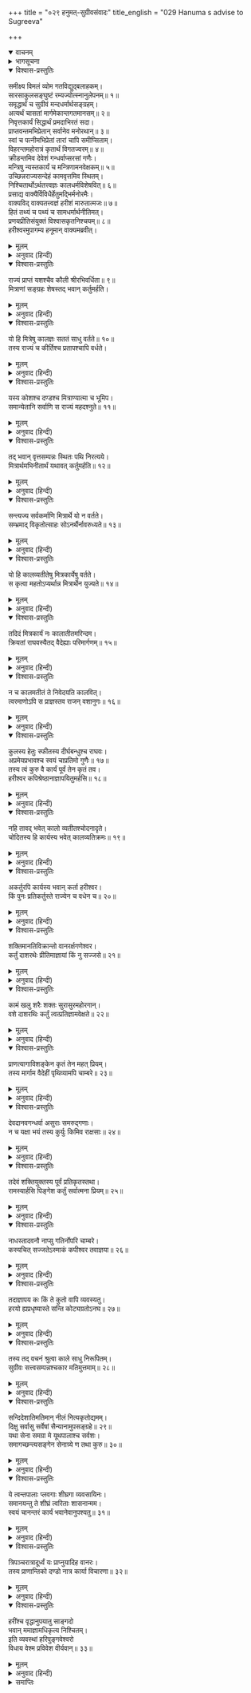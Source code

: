 +++
title = "०२९ हनुमत्-सुग्रीवसंवादः"
title_english = "029 Hanuma s advise to Sugreeva"

+++
<details open><summary>वाचनम्</summary>
<div caption="श्रीराम-हरिसीताराममूर्ति-घनपाठिभ्यां वचनम्" class="audioEmbed" src="https://archive.org/download/Ramayana-recitation-Sriram-harisItArAmamUrti-Ghanapaati-v2/Kanda_4/Kanda_4_KSK-029-Hanumath_Sugreeva_Samvadaha.mp3"></div>
</details>

<details><summary>भागसूचना</summary>

29. हनुमान् जी के समझानेसे सुग्रीवका नीलको वानर-सैनिकोंको एकत्र करनेका आदेश देना
</details>

<details open><summary>विश्वास-प्रस्तुतिः</summary>

समीक्ष्य विमलं व्योम गतविद्युद‍्बलाहकम्।  
सारसाकुलसङ्घुष्टं रम्यज्योत्स्नानुलेपनम्॥ १॥  
समृद्धार्थं च सुग्रीवं मन्दधर्मार्थसङ्ग्रहम्।  
अत्यर्थं चासतां मार्गमेकान्तगतमानसम्॥ २॥  
निवृत्तकार्यं सिद्धार्थं प्रमदाभिरतं सदा।  
प्राप्तवन्तमभिप्रेतान् सर्वानेव मनोरथान्॥ ३॥  
स्वां च पत्नीमभिप्रेतां तारां चापि समीप्सिताम्।  
विहरन्तमहोरात्रं कृतार्थं विगतज्वरम्॥ ४॥  
क्रीडन्तमिव देवेशं गन्धर्वाप्सरसां गणैः।  
मन्त्रिषु न्यस्तकार्यं च मन्त्रिणामनवेक्षकम्॥ ५॥  
उच्छिन्नराज्यसन्देहं कामवृत्तमिव स्थितम्।  
निश्चितार्थोऽर्थतत्त्वज्ञः कालधर्मविशेषवित्॥ ६॥  
प्रसाद्य वाक्यैर्विविधैर्हेतुमद्भिर्मनोरमैः।  
वाक्यविद् वाक्यतत्त्वज्ञं हरीशं मारुतात्मजः॥ ७॥  
हितं तथ्यं च पथ्यं च सामधर्मार्थनीतिमत्।  
प्रणयप्रीतिसंयुक्तं विश्वासकृतनिश्चयम्॥ ८॥  
हरीश्वरमुपागम्य हनूमान् वाक्यमब्रवीत्।
</details>

<details><summary>मूलम्</summary>

समीक्ष्य विमलं व्योम गतविद्युद‍्बलाहकम्।  
सारसाकुलसङ्घुष्टं रम्यज्योत्स्नानुलेपनम्॥ १॥  
समृद्धार्थं च सुग्रीवं मन्दधर्मार्थसङ्ग्रहम्।  
अत्यर्थं चासतां मार्गमेकान्तगतमानसम्॥ २॥  
निवृत्तकार्यं सिद्धार्थं प्रमदाभिरतं सदा।  
प्राप्तवन्तमभिप्रेतान् सर्वानेव मनोरथान्॥ ३॥  
स्वां च पत्नीमभिप्रेतां तारां चापि समीप्सिताम्।  
विहरन्तमहोरात्रं कृतार्थं विगतज्वरम्॥ ४॥  
क्रीडन्तमिव देवेशं गन्धर्वाप्सरसां गणैः।  
मन्त्रिषु न्यस्तकार्यं च मन्त्रिणामनवेक्षकम्॥ ५॥  
उच्छिन्नराज्यसन्देहं कामवृत्तमिव स्थितम्।  
निश्चितार्थोऽर्थतत्त्वज्ञः कालधर्मविशेषवित्॥ ६॥  
प्रसाद्य वाक्यैर्विविधैर्हेतुमद्भिर्मनोरमैः।  
वाक्यविद् वाक्यतत्त्वज्ञं हरीशं मारुतात्मजः॥ ७॥  
हितं तथ्यं च पथ्यं च सामधर्मार्थनीतिमत्।  
प्रणयप्रीतिसंयुक्तं विश्वासकृतनिश्चयम्॥ ८॥  
हरीश्वरमुपागम्य हनूमान् वाक्यमब्रवीत्।
</details>

<details><summary>अनुवाद (हिन्दी)</summary>

पवनकुमार हनुमान् शास्त्रके निश्चित सिद्धान्तको जाननेवाले थे। क्या करना चाहिये और क्या नहीं—इन सभी बातोंका उन्हें यथार्थ ज्ञान था। किस समय किस विशेष धर्मका पालन करना चाहिये—इसको भी वे ठीक-ठीक समझते थे। उन्हें बातचीत करनेकी कलाका भी अच्छा ज्ञान था। उन्होंने देखा, आकाश निर्मल हो गया है। अब उसमें न तो बिजली चमकती है और न बादल ही दिखायी देते हैं। अन्तरिक्षमें सब ओर सारस उड़ रहे हैं और उनकी बोली सुनायी देती है। (चन्द्रोदय होनेपर) आकाश ऐसा जान पड़ता है, मानो उसपर श्वेत चन्दनसदृश रमणीय चाँदनीका लेप चढ़ा दिया गया हो। सुग्रीवका प्रयोजन सिद्ध हो जानेके कारण अब वे धर्म और अर्थके संग्रहमें शिथिलता दिखाने लगे हैं। असाधु पुरुषोंके मार्ग (कामसेवन) का ही अधिक आश्रय ले रहे हैं। एकान्तमें ही (जहाँ स्त्रियोंके सङ्गमें कोई बाधा न पड़े) उनका मन लगता है। उनका काम पूरा हो गया है। उनके अभीष्ट प्रयोजनकी सिद्धि हो चुकी है। अब वे सदा युवती स्त्रियोंके साथ क्रीडा-विलासमें ही लगे रहते हैं। उन्होंने अपने सारे अभिलषित मनोरथोंको प्राप्त कर लिया है। अपनी मनोवाञ्छित पत्नी रुमा तथा अभीष्ट सुन्दरी ताराको भी प्राप्त करके अब वे कृतकृत्य एवं निश्चिन्त होकर दिन-रात भोग-विलासमें लगे रहते हैं। जैसे देवराज इन्द्र गन्धर्वों और अप्सराओंके समुदायके साथ क्रीडामें तत्पर रहते हैं, उसी प्रकार सुग्रीव भी अपने मन्त्रियोंपर राजकार्यका भार रखकर क्रीडा-विहारमें तत्पर हैं। मन्त्रियोंके कार्योंकी देखभाल वे कभी नहीं करते हैं। मन्त्रियोंकी सज्जनताके कारण यद्यपि राज्यको किसी प्रकारकी हानि पहुँचनेका संदेह नहीं है, तथापि स्वयं सुग्रीव ही स्वेच्छाचारी-से हो रहे हैं। यह सब सोचकर हनुमान् जी वानरराज सुग्रीवके पास गये और उन्हें युक्तियुक्त विविध एवं मनोरम वचनोंके द्वारा प्रसन्न करके बातचीतका मर्म समझनेवाले उन सुग्रीवसे हितकर, सत्य, लाभदायक, साम, धर्म और अर्थ-नीतिसे युक्त, शास्त्रविश्वासी पुरुषोंके सुदृढ़ निश्चयसे सम्पन्न तथा प्रेम और प्रसन्नतासे भरे वचन बोले॥ १—८ १/२॥
</details>

<details open><summary>विश्वास-प्रस्तुतिः</summary>

राज्यं प्राप्तं यशश्चैव कौली श्रीरभिवर्धिता॥ ९॥  
मित्राणां सङ्ग्रहः शेषस्तद् भवान् कर्तुमर्हति।
</details>

<details><summary>मूलम्</summary>

राज्यं प्राप्तं यशश्चैव कौली श्रीरभिवर्धिता॥ ९॥  
मित्राणां सङ्ग्रहः शेषस्तद् भवान् कर्तुमर्हति।
</details>

<details><summary>अनुवाद (हिन्दी)</summary>

‘राजन्! आपने राज्य और यश प्राप्त कर लिया तथा कुलपरम्परासे आयी हुई लक्ष्मीको भी बढ़ाया; किंतु अभी मित्रोंको अपनानेका कार्य शेष रह गया है, उसे आपको इस समय पूर्ण करना चाहिये॥ ९ १/२॥
</details>

<details open><summary>विश्वास-प्रस्तुतिः</summary>

यो हि मित्रेषु कालज्ञः सततं साधु वर्तते॥ १०॥  
तस्य राज्यं च कीर्तिश्च प्रतापश्चापि वर्धते।
</details>

<details><summary>मूलम्</summary>

यो हि मित्रेषु कालज्ञः सततं साधु वर्तते॥ १०॥  
तस्य राज्यं च कीर्तिश्च प्रतापश्चापि वर्धते।
</details>

<details><summary>अनुवाद (हिन्दी)</summary>

‘जो राजा ‘कब प्रत्युपकार करना चाहिये’ इस बातको जानकर मित्रोंके प्रति सदा साधुतापूर्ण बर्ताव करता है, उसके राज्य, यश और प्रतापकी वृद्धि होती है॥
</details>

<details open><summary>विश्वास-प्रस्तुतिः</summary>

यस्य कोशश्च दण्डश्च मित्राण्यात्मा च भूमिप।  
समान्येतानि सर्वाणि स राज्यं महदश्नुते॥ ११॥
</details>

<details><summary>मूलम्</summary>

यस्य कोशश्च दण्डश्च मित्राण्यात्मा च भूमिप।  
समान्येतानि सर्वाणि स राज्यं महदश्नुते॥ ११॥
</details>

<details><summary>अनुवाद (हिन्दी)</summary>

‘पृथ्वीनाथ! जिस राजाका कोश, दण्ड (सेना), मित्र और अपना शरीर—ये सब-के-सब समान रूपसे उसके वशमें रहते हैं, वह विशाल राज्यका पालन एवं उपभोग करता है॥ ११॥
</details>

<details open><summary>विश्वास-प्रस्तुतिः</summary>

तद् भवान् वृत्तसम्पन्नः स्थितः पथि निरत्यये।  
मित्रार्थमभिनीतार्थं यथावत् कर्तुमर्हति॥ १२॥
</details>

<details><summary>मूलम्</summary>

तद् भवान् वृत्तसम्पन्नः स्थितः पथि निरत्यये।  
मित्रार्थमभिनीतार्थं यथावत् कर्तुमर्हति॥ १२॥
</details>

<details><summary>अनुवाद (हिन्दी)</summary>

‘आप सदाचारसे सम्पन्न और नित्य सनातन धर्मके मार्गपर स्थित हैं; अतः मित्रके कार्यको सफल बनानेके लिये जो प्रतिज्ञा की है, उसे यथोचितरूपसे पूर्ण कीजिये॥
</details>

<details open><summary>विश्वास-प्रस्तुतिः</summary>

सन्त्यज्य सर्वकर्माणि मित्रार्थे यो न वर्तते।  
सम्भ्रमाद् विकृतोत्साहः सोऽनर्थैर्नावरुध्यते॥ १३॥
</details>

<details><summary>मूलम्</summary>

सन्त्यज्य सर्वकर्माणि मित्रार्थे यो न वर्तते।  
सम्भ्रमाद् विकृतोत्साहः सोऽनर्थैर्नावरुध्यते॥ १३॥
</details>

<details><summary>अनुवाद (हिन्दी)</summary>

‘जो अपने सब कार्योंको छोड़कर मित्रका कार्य सिद्ध करनेके लिये विशेष उत्साहपूर्वक शीघ्रताके साथ नहीं लग जाता है, उसे अनर्थका भागी होना पड़ता है॥
</details>

<details open><summary>विश्वास-प्रस्तुतिः</summary>

यो हि कालव्यतीतेषु मित्रकार्येषु वर्तते।  
स कृत्वा महतोऽप्यर्थान्न मित्रार्थेन युज्यते॥ १४॥
</details>

<details><summary>मूलम्</summary>

यो हि कालव्यतीतेषु मित्रकार्येषु वर्तते।  
स कृत्वा महतोऽप्यर्थान्न मित्रार्थेन युज्यते॥ १४॥
</details>

<details><summary>अनुवाद (हिन्दी)</summary>

‘कार्यसाधनका उपयुक्त अवसर बीत जानेके बाद जो मित्रके कार्योंमें लगता है, वह बड़े-से-बड़े कार्योंको सिद्ध करके भी मित्रके प्रयोजनको सिद्ध करनेवाला नहीं माना जाता है॥ १४॥
</details>

<details open><summary>विश्वास-प्रस्तुतिः</summary>

तदिदं मित्रकार्यं नः कालातीतमरिन्दम।  
क्रियतां राघवस्यैतद् वैदेह्याः परिमार्गणम्॥ १५॥
</details>

<details><summary>मूलम्</summary>

तदिदं मित्रकार्यं नः कालातीतमरिन्दम।  
क्रियतां राघवस्यैतद् वैदेह्याः परिमार्गणम्॥ १५॥
</details>

<details><summary>अनुवाद (हिन्दी)</summary>

‘शत्रुदमन! भगवान् श्रीराम हमारे परम सुहृद् हैं। उनके इस कार्यका समय बीता जा रहा है; अतः विदेहकुमारी सीताकी खोज आरम्भ कर देनी चाहिये॥
</details>

<details open><summary>विश्वास-प्रस्तुतिः</summary>

न च कालमतीतं ते निवेदयति कालवित्।  
त्वरमाणोऽपि स प्राज्ञस्तव राजन् वशानुगः॥ १६॥
</details>

<details><summary>मूलम्</summary>

न च कालमतीतं ते निवेदयति कालवित्।  
त्वरमाणोऽपि स प्राज्ञस्तव राजन् वशानुगः॥ १६॥
</details>

<details><summary>अनुवाद (हिन्दी)</summary>

‘राजन्! परम बुद्धिमान् श्रीराम समयका ज्ञान रखते हैं और उन्हें अपने कार्यकी सिद्धिके लिये जल्दी लगी हुई है, तो भी वे आपके अधीन बने हुए हैं। संकोचवश आपसे नहीं कहते कि मेरे कार्यका समय बीत रहा है॥ १६॥
</details>

<details open><summary>विश्वास-प्रस्तुतिः</summary>

कुलस्य हेतुः स्फीतस्य दीर्घबन्धुश्च राघवः।  
अप्रमेयप्रभावश्च स्वयं चाप्रतिमो गुणैः॥ १७॥  
तस्य त्वं कुरु वै कार्यं पूर्वं तेन कृतं तव।  
हरीश्वर कपिश्रेष्ठानाज्ञापयितुमर्हसि॥ १८॥
</details>

<details><summary>मूलम्</summary>

कुलस्य हेतुः स्फीतस्य दीर्घबन्धुश्च राघवः।  
अप्रमेयप्रभावश्च स्वयं चाप्रतिमो गुणैः॥ १७॥  
तस्य त्वं कुरु वै कार्यं पूर्वं तेन कृतं तव।  
हरीश्वर कपिश्रेष्ठानाज्ञापयितुमर्हसि॥ १८॥
</details>

<details><summary>अनुवाद (हिन्दी)</summary>

‘वानरराज! भगवान् श्रीराम चिरकालतक मित्रता निभानेवाले हैं। वे आपके समृद्धिशाली कुलके अभ्युदयके हेतु हैं। उनका प्रभाव अतुलनीय है। वे गुणोंमें अपना शानी नहीं रखते हैं। अब आप उनका कार्य सिद्ध कीजिये; क्योंकि उन्होंने आपका काम पहले ही सिद्ध कर दिया है। आप प्रधान-प्रधान वानरोंको इस कार्यके लिये आज्ञा दीजिये॥ १७-१८॥
</details>

<details open><summary>विश्वास-प्रस्तुतिः</summary>

नहि तावद् भवेत् कालो व्यतीतश्चोदनादृते।  
चोदितस्य हि कार्यस्य भवेत् कालव्यतिक्रमः॥ १९॥
</details>

<details><summary>मूलम्</summary>

नहि तावद् भवेत् कालो व्यतीतश्चोदनादृते।  
चोदितस्य हि कार्यस्य भवेत् कालव्यतिक्रमः॥ १९॥
</details>

<details><summary>अनुवाद (हिन्दी)</summary>

‘श्रीरामचन्द्रजीके कहनेके पहले ही यदि हमलोग कार्य प्रारम्भ कर दें तो समय बीता हुआ नहीं माना जायगा; किंतु यदि उन्हें इसके लिये प्रेरणा करनी पड़ी तो यही समझा जायगा कि हमने समय बिता दिया है— उनके कार्यमें बहुत विलम्ब कर दिया है॥ १९॥
</details>

<details open><summary>विश्वास-प्रस्तुतिः</summary>

अकर्तुरपि कार्यस्य भवान् कर्ता हरीश्वर।  
किं पुनः प्रतिकर्तुस्ते राज्येन च वधेन च॥ २०॥
</details>

<details><summary>मूलम्</summary>

अकर्तुरपि कार्यस्य भवान् कर्ता हरीश्वर।  
किं पुनः प्रतिकर्तुस्ते राज्येन च वधेन च॥ २०॥
</details>

<details><summary>अनुवाद (हिन्दी)</summary>

‘वानरराज! जिसने आपका कोई उपकार नहीं किया हो, उसका कार्य भी आप सिद्ध करनेवाले हैं। फिर जिन्होंने वालीका वध तथा राज्य प्रदान करके आपका उपकार किया है, उनका कार्य आप शीघ्र सिद्ध करें, इसके लिये तो कहना ही क्या है॥ २०॥
</details>

<details open><summary>विश्वास-प्रस्तुतिः</summary>

शक्तिमानतिविक्रान्तो वानरर्क्षगणेश्वर।  
कर्तुं दाशरथेः प्रीतिमाज्ञायां किं नु सज्जसे॥ २१॥
</details>

<details><summary>मूलम्</summary>

शक्तिमानतिविक्रान्तो वानरर्क्षगणेश्वर।  
कर्तुं दाशरथेः प्रीतिमाज्ञायां किं नु सज्जसे॥ २१॥
</details>

<details><summary>अनुवाद (हिन्दी)</summary>

‘वानर और भालू-समुदायके स्वामी सुग्रीव! आप शक्तिमान् और अत्यन्त पराक्रमी हैं; फिर भी दशरथनन्दन श्रीरामका प्रिय कार्य करनेके लिये वानरोंको आज्ञा देनेमें क्यों विलम्ब करते हैं?॥ २१॥
</details>

<details open><summary>विश्वास-प्रस्तुतिः</summary>

कामं खलु शरैः शक्तः सुरासुरमहोरगान्।  
वशे दाशरथिः कर्तुं त्वत्प्रतिज्ञामवेक्षते॥ २२॥
</details>

<details><summary>मूलम्</summary>

कामं खलु शरैः शक्तः सुरासुरमहोरगान्।  
वशे दाशरथिः कर्तुं त्वत्प्रतिज्ञामवेक्षते॥ २२॥
</details>

<details><summary>अनुवाद (हिन्दी)</summary>

‘इसमें संदेह नहीं कि दशरथकुमार भगवान् श्रीराम अपने बाणोंसे समस्त देवताओं, असुरों और बड़े-बड़े नागोंको भी अपने वशमें कर सकते हैं, तथापि आपने जो उनके कार्यको सिद्ध करनेकी प्रतिज्ञा की है, उसीकी वे राह देख रहे हैं॥ २२॥
</details>

<details open><summary>विश्वास-प्रस्तुतिः</summary>

प्राणत्यागाविशङ्केन कृतं तेन महत् प्रियम्।  
तस्य मार्गाम वैदेहीं पृथिव्यामपि चाम्बरे॥ २३॥
</details>

<details><summary>मूलम्</summary>

प्राणत्यागाविशङ्केन कृतं तेन महत् प्रियम्।  
तस्य मार्गाम वैदेहीं पृथिव्यामपि चाम्बरे॥ २३॥
</details>

<details><summary>अनुवाद (हिन्दी)</summary>

‘उन्हें आपके लिये वालीके प्राणतक लेनेमें हिचक नहीं हुई। वे आपका बहुत बड़ा प्रिय कार्य कर चुके हैं; अतः अब हमलोग उनकी पत्नी विदेहकुमारी सीताका इस भूतलपर और आकाशमें भी पता लगावें॥
</details>

<details open><summary>विश्वास-प्रस्तुतिः</summary>

देवदानवगन्धर्वा असुराः समरुद‍्गणाः।  
न च यक्षा भयं तस्य कुर्युः किमिव राक्षसाः॥ २४॥
</details>

<details><summary>मूलम्</summary>

देवदानवगन्धर्वा असुराः समरुद‍्गणाः।  
न च यक्षा भयं तस्य कुर्युः किमिव राक्षसाः॥ २४॥
</details>

<details><summary>अनुवाद (हिन्दी)</summary>

‘देवता, दानव, गन्धर्व, असुर, मरुद‍्गण तथा यक्ष भी श्रीरामको भय नहीं पहुँचा सकते; फिर राक्षसोंकी तो बिसात ही क्या है॥ २४॥
</details>

<details open><summary>विश्वास-प्रस्तुतिः</summary>

तदेवं शक्तियुक्तस्य पूर्वं प्रतिकृतस्तथा।  
रामस्यार्हसि पिङ्गेश कर्तुं सर्वात्मना प्रियम्॥ २५॥
</details>

<details><summary>मूलम्</summary>

तदेवं शक्तियुक्तस्य पूर्वं प्रतिकृतस्तथा।  
रामस्यार्हसि पिङ्गेश कर्तुं सर्वात्मना प्रियम्॥ २५॥
</details>

<details><summary>अनुवाद (हिन्दी)</summary>

‘वानरराज! ऐसे शक्तिशाली तथा पहले ही उपकार करनेवाले भगवान् श्रीरामका प्रिय कार्य आपको अपनी सारी शक्ति लगाकर करना चाहिये॥ २५॥
</details>

<details open><summary>विश्वास-प्रस्तुतिः</summary>

नाधस्तादवनौ नाप्सु गतिर्नोपरि चाम्बरे।  
कस्यचित् सज्जतेऽस्माकं कपीश्वर तवाज्ञया॥ २६॥
</details>

<details><summary>मूलम्</summary>

नाधस्तादवनौ नाप्सु गतिर्नोपरि चाम्बरे।  
कस्यचित् सज्जतेऽस्माकं कपीश्वर तवाज्ञया॥ २६॥
</details>

<details><summary>अनुवाद (हिन्दी)</summary>

‘कपीश्वर! आपकी आज्ञा हो जाय तो जलमें, थलमें, नीचे (पातालमें) तथा ऊपर आकाशमें—कहीं भी हम लोगोंकी गति रुक नहीं सकती॥ २६॥
</details>

<details open><summary>विश्वास-प्रस्तुतिः</summary>

तदाज्ञापय कः किं ते कुतो वापि व्यवस्यतु।  
हरयो ह्यप्रधृष्यास्ते सन्ति कोट्यग्रतोऽनघ॥ २७॥
</details>

<details><summary>मूलम्</summary>

तदाज्ञापय कः किं ते कुतो वापि व्यवस्यतु।  
हरयो ह्यप्रधृष्यास्ते सन्ति कोट्यग्रतोऽनघ॥ २७॥
</details>

<details><summary>अनुवाद (हिन्दी)</summary>

‘निष्पाप कपिराज! अतः आप आज्ञा दीजिये कि कौन कहाँसे आपकी किस आज्ञाका पालन करनेके लिये उद्योग करे। आपके अधीन करोड़ोंसे भी अधिक ऐसे वानर मौजूद हैं, जिन्हें कोई परास्त नहीं कर सकता’॥
</details>

<details open><summary>विश्वास-प्रस्तुतिः</summary>

तस्य तद् वचनं श्रुत्वा काले साधु निरूपितम्।  
सुग्रीवः सत्त्वसम्पन्नश्चकार मतिमुत्तमाम्॥ २८॥
</details>

<details><summary>मूलम्</summary>

तस्य तद् वचनं श्रुत्वा काले साधु निरूपितम्।  
सुग्रीवः सत्त्वसम्पन्नश्चकार मतिमुत्तमाम्॥ २८॥
</details>

<details><summary>अनुवाद (हिन्दी)</summary>

सुग्रीव सत्त्वगुणसे सम्पन्न थे। उन्होंने हनुमान् जी के द्वारा ठीक समयपर अच्छे ढंगसे कही हुई उपर्युक्त बातें सुनकर भगवान् श्रीरामका कार्य सिद्ध करनेके लिये अत्यन्त उत्तम निश्चय किया॥ २८॥
</details>

<details open><summary>विश्वास-प्रस्तुतिः</summary>

सन्दिदेशातिमतिमान् नीलं नित्यकृतोद्यमम्।  
दिक्षु सर्वासु सर्वेषां सैन्यानामुपसङ्ग्रहे॥ २९॥  
यथा सेना समग्रा मे यूथपालाश्च सर्वशः।  
समागच्छन्त्यसङ्गेन सेनाग्र्ये ण तथा कुरु॥ ३०॥
</details>

<details><summary>मूलम्</summary>

सन्दिदेशातिमतिमान् नीलं नित्यकृतोद्यमम्।  
दिक्षु सर्वासु सर्वेषां सैन्यानामुपसङ्ग्रहे॥ २९॥  
यथा सेना समग्रा मे यूथपालाश्च सर्वशः।  
समागच्छन्त्यसङ्गेन सेनाग्र्ये ण तथा कुरु॥ ३०॥
</details>

<details><summary>अनुवाद (हिन्दी)</summary>

वे परम बुद्धिमान् थे। अतः नित्य उद्यमशील नील नामक वानरको उन्होंने समस्त दिशाओंसे सम्पूर्ण वानर-सेनाओंको एकत्र करनेके लिये आज्ञा दी और कहा—‘तुम ऐसा प्रयत्न करो, जिससे मेरी सारी सेना यहाँ इकट्ठी हो जाय और सभी यूथपति अपनी सेना एवं सेनापतियोंके साथ अविलम्ब उपस्थित हो जायँ॥ २९-३०॥
</details>

<details open><summary>विश्वास-प्रस्तुतिः</summary>

ये त्वन्तपालाः प्लवगाः शीघ्रगा व्यवसायिनः।  
समानयन्तु ते शीघ्रं त्वरिताः शासनान्मम।  
स्वयं चानन्तरं कार्यं भवानेवानुपश्यतु॥ ३१॥
</details>

<details><summary>मूलम्</summary>

ये त्वन्तपालाः प्लवगाः शीघ्रगा व्यवसायिनः।  
समानयन्तु ते शीघ्रं त्वरिताः शासनान्मम।  
स्वयं चानन्तरं कार्यं भवानेवानुपश्यतु॥ ३१॥
</details>

<details><summary>अनुवाद (हिन्दी)</summary>

‘राज्य-सीमाकी रक्षा करनेवाले जो-जो उद्योगी और शीघ्रगामी वानर हैं, वे सब मेरी आज्ञासे शीघ्र यहाँ आ जायँ। उसके बाद जो कुछ कर्तव्य हो, उसपर तुम स्वयं ही ध्यान दो॥ ३१॥
</details>

<details open><summary>विश्वास-प्रस्तुतिः</summary>

त्रिपञ्चरात्रादूर्ध्वं यः प्राप्नुयादिह वानरः।  
तस्य प्राणान्तिको दण्डो नात्र कार्या विचारणा॥ ३२॥
</details>

<details><summary>मूलम्</summary>

त्रिपञ्चरात्रादूर्ध्वं यः प्राप्नुयादिह वानरः।  
तस्य प्राणान्तिको दण्डो नात्र कार्या विचारणा॥ ३२॥
</details>

<details><summary>अनुवाद (हिन्दी)</summary>

‘जो वानर पंद्रह दिनोंके बाद यहाँ पहुँचेगा, उसे प्राणान्त दण्ड दिया जायगा। इसमें कोई अन्यथा विचार नहीं करना चाहिये॥ ३२॥
</details>

<details open><summary>विश्वास-प्रस्तुतिः</summary>

हरींश्च वृद्धानुपयातु साङ्गदो  
भवान् ममाज्ञामधिकृत्य निश्चितम्।  
इति व्यवस्थां हरिपुङ्गवेश्वरो  
विधाय वेश्म प्रविवेश वीर्यवान्॥ ३३॥
</details>

<details><summary>मूलम्</summary>

हरींश्च वृद्धानुपयातु साङ्गदो  
भवान् ममाज्ञामधिकृत्य निश्चितम्।  
इति व्यवस्थां हरिपुङ्गवेश्वरो  
विधाय वेश्म प्रविवेश वीर्यवान्॥ ३३॥
</details>

<details><summary>अनुवाद (हिन्दी)</summary>

‘यह मेरी निश्चित आज्ञा है। इसके अनुसार इस व्यवस्थाका अधिकार लेकर अङ्गदके साथ तुम स्वयं बड़े-बूढ़े वानरोंके पास जाओ।’ ऐसा प्रबन्ध करके महाबली वानरराज सुग्रीव अपने महलमें चले गये॥ ३३॥
</details>

<details><summary>समाप्तिः</summary>

इत्यार्षे श्रीमद्रामायणे वाल्मीकीये आदिकाव्ये किष्किन्धाकाण्डे एकोनत्रिंशः सर्गः॥ २९॥  
इस प्रकार श्रीवाल्मीकिनिर्मित आर्षरामायण आदिकाव्यके किष्किन्धाकाण्डमें उन्तीसवाँ सर्ग पूरा हुआ॥ २९॥
</details>

